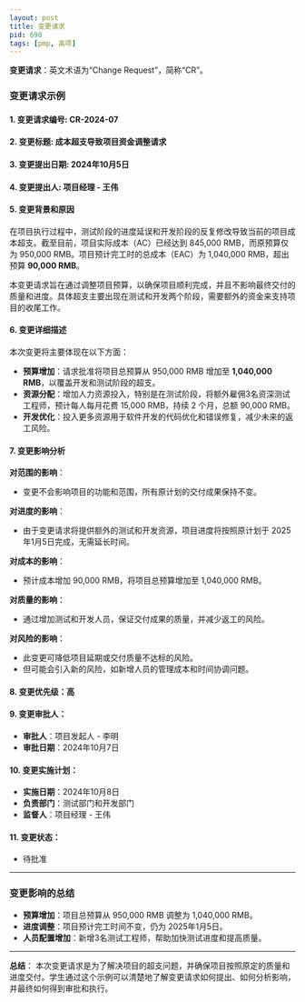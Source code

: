 ```yaml
---
layout: post
title: 变更请求
pid: 698
tags: [pmp, 高项]
---
```


**变更请求**：英文术语为“Change Request”，简称“CR”。

### **变更请求示例**

#### 1. **变更请求编号**: CR-2024-07

#### 2. **变更标题**: 成本超支导致项目资金调整请求

#### 3. **变更提出日期**: 2024年10月5日

#### 4. **变更提出人**: 项目经理 - 王伟

#### 5. **变更背景和原因**

在项目执行过程中，测试阶段的进度延误和开发阶段的反复修改导致当前的项目成本超支。截至目前，项目实际成本（AC）已经达到 845,000 RMB，而原预算仅为 950,000 RMB。项目预计完工时的总成本（EAC）为 1,040,000 RMB，超出预算 **90,000 RMB**。

本变更请求旨在通过调整项目预算，以确保项目顺利完成，并且不影响最终交付的质量和进度。具体超支主要出现在测试和开发两个阶段，需要额外的资金来支持项目的收尾工作。

#### 6. **变更详细描述**

本次变更将主要体现在以下方面：

- **预算增加**：请求批准将项目总预算从 950,000 RMB 增加至 **1,040,000 RMB**，以覆盖开发和测试阶段的超支。
- **资源分配**：增加人力资源投入，特别是在测试阶段，将额外雇佣3名资深测试工程师，预计每人每月花费 15,000 RMB，持续 2 个月，总额 90,000 RMB。
- **开发优化**：投入更多资源用于软件开发的代码优化和错误修复，减少未来的返工风险。

#### 7. **变更影响分析**

**对范围的影响**：

- 变更不会影响项目的功能和范围，所有原计划的交付成果保持不变。

**对进度的影响**：

- 由于变更请求将提供额外的测试和开发资源，项目进度将按照原计划于 2025年1月5日完成，无需延长时间。

**对成本的影响**：

- 预计成本增加 90,000 RMB，将项目总预算增加至 1,040,000 RMB。

**对质量的影响**：

- 通过增加测试和开发人员，保证交付成果的质量，并减少返工的风险。

**对风险的影响**：

- 此变更可降低项目延期或交付质量不达标的风险。
- 但可能会引入新的风险，如新增人员的管理成本和时间协调问题。

#### 8. **变更优先级**：高

#### 9. **变更审批人**：

- **审批人**：项目发起人 - 李明
- **审批日期**：2024年10月7日

#### 10. **变更实施计划**：

- **实施日期**：2024年10月8日
- **负责部门**：测试部门和开发部门
- **监督人**：项目经理 - 王伟

#### 11. **变更状态**：

- 待批准

------

### **变更影响的总结**

- **预算增加**：项目总预算从 950,000 RMB 调整为 1,040,000 RMB。
- **进度调整**：项目预计完工时间不变，仍为 2025年1月5日。
- **人员配置增加**：新增3名测试工程师，帮助加快测试进度和提高质量。

------

**总结**： 本次变更请求是为了解决项目的超支问题，并确保项目按照原定的质量和进度交付。学生通过这个示例可以清楚地了解变更请求如何提出、如何分析影响，并最终如何得到审批和执行。
